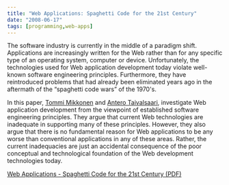 ```yaml
---
title: "Web Applications: Spaghetti Code for the 21st Century"
date: "2008-06-17"
tags: [programming,web-apps]
---
```


The software industry is currently in the middle of a paradigm shift. Applications are increasingly written for the Web rather than for any specific type of an operating system, computer or device. Unfortunately, the technologies used for Web application development today violate well-known software engineering principles. Furthermore, they have reintroduced problems that had already been eliminated years ago in the aftermath of the “spaghetti code wars” of the 1970's.

In this paper, [Tommi Mikkonen](http://www.cs.tut.fi/~tjm/index-international.html) and [Antero Taivalsaari](http://www.cs.tut.fi/~taivalsa/main.html), investigate Web application development from the viewpoint of established software engineering principles. They argue that current Web technologies are inadequate in supporting many of these principles. However, they also argue that there is no fundamental reason for Web applications to be any worse than conventional applications in any of these areas. Rather, the current inadequacies are just an accidental consequence of the poor conceptual and technological foundation of the Web development technologies today.

[Web Applications - Spaghetti Code for the 21st Century (PDF)](https://research.sun.com/techrep/2007/smli_tr-2007-166.pdf)
